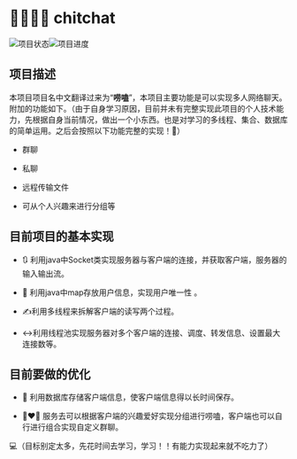 # :family_man_woman_girl_boy:  chitchat

![项目状态](https://img.shields.io/badge/ChitChat-doing-green.svg)![项目进度](http://progressed.io/bar/20?title=progress)

## 项目描述

本项目项目名中文翻译过来为“**唠嗑**”，本项目主要功能是可以实现多人网络聊天。附加的功能如下。（由于自身学习原因，目前并未有完整实现此项目的个人技术能力，先根据自身当前情况，做出一个小东西。也是对学习的多线程、集合、数据库的简单运用。之后会按照以下功能完整的实现！:star2:）

- 群聊

- 私聊
- 远程传输文件
- 可从个人兴趣来进行分组等

## 目前项目的基本实现

- :arrows_clockwise:   利用java中Socket类实现服务器与客户端的连接，并获取客户端，服务器的输入输出流。

- :eyes:  利用java中map存放用户信息，实现用户唯一性 。
- :writing_hand:利用多线程来拆解客户端的读写两个过程。 
- :left_right_arrow:利用线程池实现服务器对多个客户端的连接、调度、转发信息、设置最大连接数等。



## 目前要做的优化

- :floppy_disk:  利用数据库存储客户端信息，使客户端信息得以长时间保存。

- :couple_with_heart_woman_man: 服务去可以根据客户端的兴趣爱好实现分组进行唠嗑，客户端也可以自行进行组合实现自定义群聊。

:computer:（目标别定太多，先花时间去学习，学习！！有能力实现起来就不吃力了）
